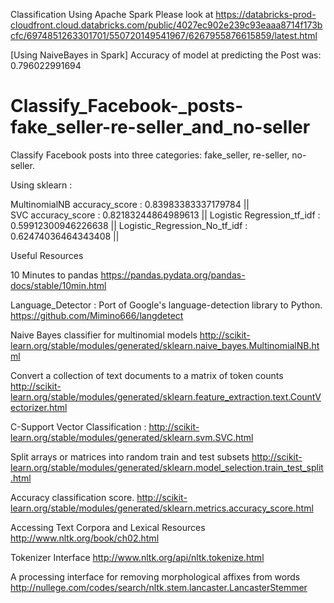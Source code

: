 Classification Using Apache Spark Please look at https://databricks-prod-cloudfront.cloud.databricks.com/public/4027ec902e239c93eaaa8714f173bcfc/6974851263301701/550720149541967/6267955876615859/latest.html

[Using NaiveBayes in Spark] Accuracy of model at predicting the Post was: 0.796022991694

# Classify_Facebook-_posts-fake_seller-re-seller_and_no-seller
Classify Facebook posts into three categories: fake_seller, re-seller, no-seller.

Using sklearn : 

MultinomialNB accuracy_score : 0.83983383337179784 ||  
SVC accuracy_score           : 0.82183244864989613 || 
Logistic Regression_tf_idf   : 0.59912300946226638 || 
Logistic_Regression_No_tf_idf : 0.62474036464343408 || 


Useful Resources 

10 Minutes to pandas
https://pandas.pydata.org/pandas-docs/stable/10min.html

Language_Detector : Port of Google's language-detection library to Python.
https://github.com/Mimino666/langdetect

Naive Bayes classifier for multinomial models
http://scikit-learn.org/stable/modules/generated/sklearn.naive_bayes.MultinomialNB.html

Convert a collection of text documents to a matrix of token counts
http://scikit-learn.org/stable/modules/generated/sklearn.feature_extraction.text.CountVectorizer.html

C-Support Vector Classification : 
http://scikit-learn.org/stable/modules/generated/sklearn.svm.SVC.html

Split arrays or matrices into random train and test subsets
http://scikit-learn.org/stable/modules/generated/sklearn.model_selection.train_test_split.html

Accuracy classification score.
http://scikit-learn.org/stable/modules/generated/sklearn.metrics.accuracy_score.html

Accessing Text Corpora and Lexical Resources
http://www.nltk.org/book/ch02.html

Tokenizer Interface
http://www.nltk.org/api/nltk.tokenize.html

A processing interface for removing morphological affixes from words
http://nullege.com/codes/search/nltk.stem.lancaster.LancasterStemmer


